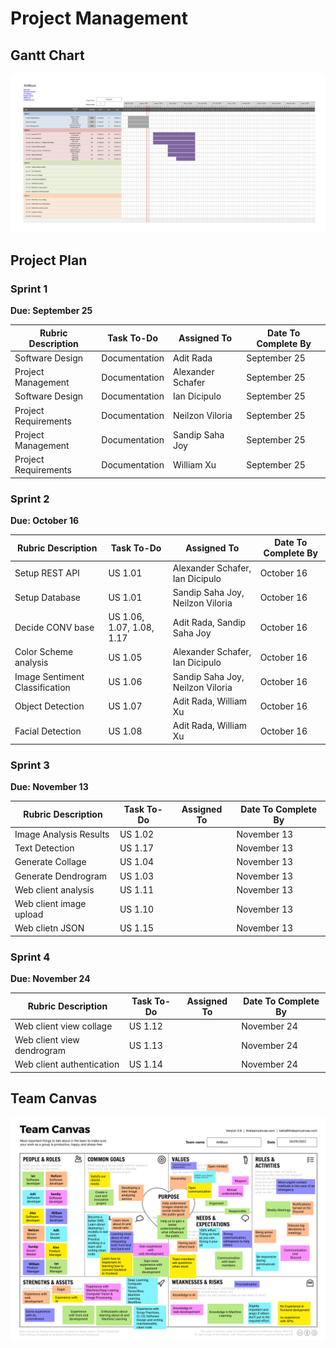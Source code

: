 # Project Management

## Gantt Chart

[![Architecture](images/gantt-chart.jpg)](images/gantt-chart.jpg)

## Project Plan

### Sprint 1

**Due: September 25**

| **Rubric Description** | **Task To-Do** | **Assigned To**   | **Date To Complete By** |
| ---------------------- | -------------- | ----------------- | ----------------------- |
| Software Design        | Documentation  | Adit Rada         | September 25            |
| Project Management     | Documentation  | Alexander Schafer | September 25            |
| Software Design        | Documentation  | Ian Dicipulo      | September 25            |
| Project Requirements   | Documentation  | Neilzon Viloria   | September 25            |
| Project Management     | Documentation  | Sandip Saha Joy   | September 25            |
| Project Requirements   | Documentation  | William Xu        | September 25            |

### Sprint 2

**Due: October 16**

| **Rubric Description**         | **Task To-Do**            | **Assigned To**                  | **Date To Complete By** |
| ------------------------------ | ------------------------- | -------------------------------- | ----------------------- |
| Setup REST API                 | US 1.01                   | Alexander Schafer, Ian Dicipulo  | October 16              |
| Setup Database                 | US 1.01                   | Sandip Saha Joy, Neilzon Viloria | October 16              |
| Decide CONV base               | US 1.06, 1.07, 1.08, 1.17 | Adit Rada, Sandip Saha Joy       | October 16              |
| Color Scheme analysis          | US 1.05                   | Alexander Schafer, Ian Dicipulo  | October 16              |
| Image Sentiment Classification | US 1.06                   | Sandip Saha Joy, Neilzon Viloria | October 16              |
| Object Detection               | US 1.07                   | Adit Rada, William Xu            | October 16              |
| Facial Detection               | US 1.08                   | Adit Rada, William Xu            | October 16              |

### Sprint 3

**Due: November 13**

| **Rubric Description**  | **Task To-Do** | **Assigned To** | **Date To Complete By** |
| ----------------------- | -------------- | --------------- | ----------------------- |
| Image Analysis Results  | US 1.02        |                 | November 13             |
| Text Detection          | US 1.17        |                 | November 13             |
| Generate Collage        | US 1.04        |                 | November 13             |
| Generate Dendrogram     | US 1.03        |                 | November 13             |
| Web client analysis     | US 1.11        |                 | November 13             |
| Web client image upload | US 1.10        |                 | November 13             |
| Web clietn JSON         | US 1.15        |                 | November 13             |

### Sprint 4

**Due: November 24**

| **Rubric Description**     | **Task To-Do** | **Assigned To** | **Date To Complete By** |
| -------------------------- | -------------- | --------------- | ----------------------- |
| Web client view collage    | US 1.12        |                 | November 24             |
| Web client view dendrogram | US 1.13        |                 | November 24             |
| Web client authentication  | US 1.14        |                 | November 24             |

## Team Canvas

[![Architecture](images/canvas.png)](images/canvas.png)

